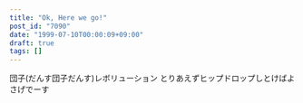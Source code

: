 ```yaml
---
title: "Ok, Here we go!"
post_id: "7090"
date: "1999-07-10T00:00:09+09:00"
draft: true
tags: []
---
```



団子(だんす団子だんす)レボリューション とりあえずヒップドロップしとけばよさげでーす
